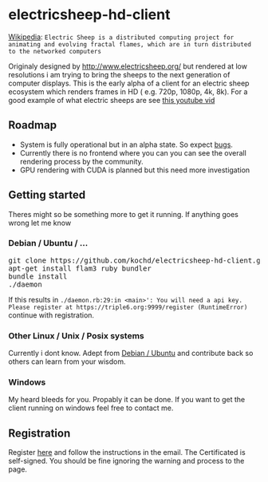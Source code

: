 # electricsheep-hd-client
[Wikipedia](https://en.wikipedia.org/wiki/Electric_sheep): 
`Electric Sheep is a distributed computing project for animating and evolving fractal flames, which are in turn distributed to the networked computers`

Originaly designed by http://www.electricsheep.org/ but rendered at low resolutions i am trying to bring the sheeps to the next generation of computer displays.
This is the early alpha of a client for an electric sheep ecosystem which renders frames in HD ( e.g. 720p, 1080p, 4k, 8k).
For a good example of what electric sheeps are see [this youtube vid](https://www.youtube.com/watch?v=vo8IC8sMXwQ)

## Roadmap
- System is fully operational but in an alpha state. So expect [bugs](https://github.com/kochd/electricsheep-hd-client/issues).
- Currently there is no frontend where you can you can see the overall rendering process by the community.
- GPU rendering with CUDA is planned but this need more investigation

## Getting started 
Theres might so be something more to get it running. If anything goes wrong let me know

### Debian / Ubuntu / ...
<pre>
git clone https://github.com/kochd/electricsheep-hd-client.git && cd electricsheep-hd-client
apt-get install flam3 ruby bundler
bundle install
./daemon
</pre>

If this results in `./daemon.rb:29:in <main>': You will need a api key. Please register at https://triple6.org:9999/register (RuntimeError)` continue with registration.

### Other Linux / Unix / Posix systems
Currently i dont know. Adept from [Debian / Ubuntu](https://github.com/kochd/electricsheep-hd-client/blob/master/README.md#debian--ubuntu--) and contribute back so others can learn from your wisdom.

### Windows 
My heard bleeds for you. Propably it can be done. If you want to get the client running on windows feel free to contact me.

## Registration
Register [here](https://sheeps.triple6.org:9999/register) and follow the instructions in the email.
The Certificated is self-signed. You should be fine ignoring the warning and process to the page.  
